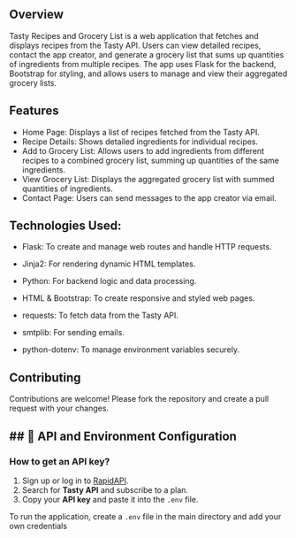 ## Overview
Tasty Recipes and Grocery List is a web application that fetches and displays recipes from the Tasty API. Users can view detailed recipes, contact the app creator, and generate a grocery list that sums up quantities of ingredients from multiple recipes. The app uses Flask for the backend, Bootstrap for styling, and allows users to manage and view their aggregated grocery lists.


## Features
- Home Page: Displays a list of recipes fetched from the Tasty API.
- Recipe Details: Shows detailed ingredients for individual recipes.
- Add to Grocery List: Allows users to add ingredients from different recipes to a combined grocery list, summing up quantities of the same ingredients.
-  View Grocery List: Displays the aggregated grocery list with summed quantities of ingredients.
- Contact Page: Users can send messages to the app creator via email.

## Technologies Used:
- Flask: To create and manage web routes and handle HTTP requests.

- Jinja2: For rendering dynamic HTML templates.

- Python: For backend logic and data processing.

- HTML & Bootstrap: To create responsive and styled web pages.

- requests: To fetch data from the Tasty API.

- smtplib: For sending emails.

- python-dotenv: To manage environment variables securely.

## Contributing
Contributions are welcome! Please fork the repository and create a pull request with your changes.

## ## 🔐 API and Environment Configuration

### How to get an API key?
1. Sign up or log in to [RapidAPI](https://rapidapi.com/auth?referral=hub).
2. Search for **Tasty API** and subscribe to a plan.
3. Copy your **API key** and paste it into the `.env` file.


To run the application, create a `.env` file in the main directory and add your own credentials



